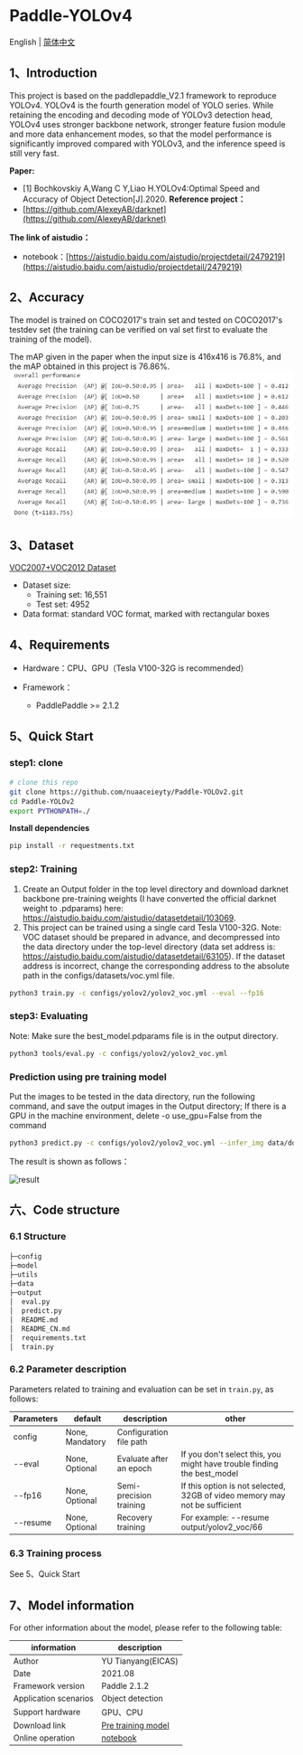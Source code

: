 # Paddle-YOLOv4

English | [简体中文](./README_CN.md)

## 1、Introduction

This project is based on the paddlepaddle_V2.1 framework to reproduce YOLOv4. YOLOv4 is the fourth generation model of YOLO series. While retaining the encoding and decoding mode of YOLOv3 detection head, YOLOv4 uses stronger backbone network, stronger feature fusion module and more data enhancement modes, so that the model performance is significantly improved compared with YOLOv3, and the inference speed is still very fast.

**Paper:**
- [1] Bochkovskiy A,Wang C Y,Liao H.YOLOv4:Optimal Speed and Accuracy of Object Detection[J].2020.
**Reference project：**
- [https://github.com/AlexeyAB/darknet](https://github.com/AlexeyAB/darknet)

**The link of aistudio：**
- notebook：[https://aistudio.baidu.com/aistudio/projectdetail/2479219](https://aistudio.baidu.com/aistudio/projectdetail/2479219)

## 2、Accuracy

The model is trained on COCO2017's train set and tested on COCO2017's testdev set (the training can be verified on val set first to evaluate the training of the model).

The mAP given in the paper when the input size is 416x416 is 76.8%, and the mAP obtained in this project is 76.86%.
![the result screenshot](result.JPG)

## 3、Dataset

[VOC2007+VOC2012 Dataset](https://aistudio.baidu.com/aistudio/datasetdetail/63105)
- Dataset size:
    - Training set: 16,551
    - Test set: 4952
- Data format: standard VOC format, marked with rectangular boxes
## 4、Requirements

- Hardware：CPU、GPU（Tesla V100-32G is recommended）

- Framework：
  - PaddlePaddle >= 2.1.2
  
## 5、Quick Start

### step1: clone 

```bash
# clone this repo
git clone https://github.com/nuaaceieyty/Paddle-YOLOv2.git
cd Paddle-YOLOv2
export PYTHONPATH=./
```
**Install dependencies**
```bash
pip install -r requestments.txt
```

### step2: Training

1. Create an Output folder in the top level directory and download darknet backbone pre-training weights (I have converted the official darknet weight to .pdparams) here: https://aistudio.baidu.com/aistudio/datasetdetail/103069.
2. This project can be trained using a single card Tesla V100-32G. Note: VOC dataset should be prepared in advance, and decompressed into the data directory under the top-level directory (data set address is: https://aistudio.baidu.com/aistudio/datasetdetail/63105). If the dataset address is incorrect, change the corresponding address to the absolute path in the configs/datasets/voc.yml file.

```bash
python3 train.py -c configs/yolov2/yolov2_voc.yml --eval --fp16
```

### step3: Evaluating
Note: Make sure the best_model.pdparams file is in the output directory.
```bash
python3 tools/eval.py -c configs/yolov2/yolov2_voc.yml
```

### Prediction using pre training model

Put the images to be tested in the data directory, run the following command, and save the output images in the Output directory; If there is a GPU in the machine environment, delete -o use_gpu=False from the command

```bash
python3 predict.py -c configs/yolov2/yolov2_voc.yml --infer_img data/dog.jpg -o use_gpu=False
```
The result is shown as follows：

![result](output/dog.jpg)

## 六、Code structure

### 6.1 Structure

```
├─config                          
├─model                           
├─utils                           
├─data                            
├─output                          
│  eval.py                        
│  predict.py                     
│  README.md                      
│  README_CN.md                   
│  requirements.txt               
│  train.py                       
```
### 6.2 Parameter description

Parameters related to training and evaluation can be set in `train.py`, as follows:

|  Parameters   | default  | description | other |
|  ----  |  ----  |  ----  |  ----  |
| config| None, Mandatory| Configuration file path ||
| --eval| None, Optional| Evaluate after an epoch |If you don't select this, you might have trouble finding the best_model|
| --fp16| None, Optional| Semi-precision training |If this option is not selected, 32GB of video memory may not be sufficient|
| --resume| None, Optional | Recovery training |For example: --resume output/yolov2_voc/66|

### 6.3 Training process

See 5、Quick Start

## 7、Model information

For other information about the model, please refer to the following table:

| information | description |
| --- | --- |
| Author | YU Tianyang(EICAS)|
| Date | 2021.08 |
| Framework version | Paddle 2.1.2 |
| Application scenarios | Object detection |
| Support hardware | GPU、CPU |
| Download link | [Pre training model](https://aistudio.baidu.com/aistudio/datasetdetail/103354)|
| Online operation | [notebook](https://aistudio.baidu.com/aistudio/projectdetail/2290810)|
